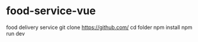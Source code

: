 # food-service-vue
food delivery service 
git clone https://github.com/
cd folder
npm install
npm run dev
